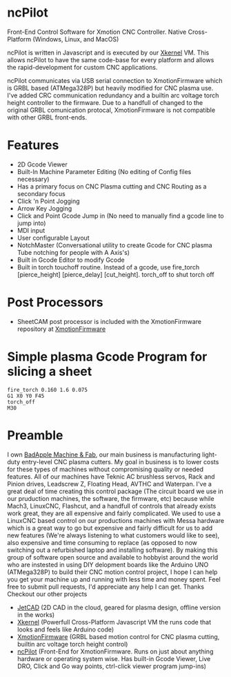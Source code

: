 # ncPilot
Front-End Control Software for Xmotion CNC Controller. Native Cross-Platform (Windows, Linux, and MacOS)

ncPilot is written in Javascript and is executed by our [Xkernel](https://github.com/UnfinishedBusiness/Xkernel) VM. This allows
ncPilot to have the same code-base for every platform and allows the rapid-development for custom CNC applications.

ncPilot communicates via USB serial connection to XmotionFirmware which is GRBL based (ATMega328P) but heavily modified for CNC plasma use. I've added CRC communication redundancy and a builtin arc voltage torch height controller to the firmware. Due to a handfull of changed to the original GRBL comunication protocal, XmotionFirmware is not compatible with other GRBL front-ends.

# Features
- 2D Gcode Viewer
- Built-In Machine Parameter Editing (No editing of Config files necessary)
- Has a primary focus on CNC Plasma cutting and CNC Routing as a secondary focus
- Click 'n Point Jogging
- Arrow Key Jogging
- Click and Point Gcode Jump in (No need to manually find a gcode line to jump into)
- MDI input
- User configurable Layout
- NotchMaster (Conversational utility to create Gcode for CNC plasma Tube notching for people with A Axis's)
- Built in Gcode Editor to modify Gcode
- Built in torch touchoff routine. Instead of a gcode, use fire_torch [pierce_height] [pierce_delay] [cut_height]. torch_off to shut torch off

# Post Processors
- SheetCAM post processor is included with the XmotionFirmware repository at [XmotionFirmware](https://github.com/UnfinishedBusiness/XmotionFirmware)

# Simple plasma Gcode Program for slicing a sheet
```
fire_torch 0.160 1.6 0.075
G1 X0 Y0 F45
torch_off
M30
```

# Preamble
I own [BadApple Machine & Fab](https://badappleproducts.com), our main business is manufacturing light-duty entry-level CNC plasma cutters. My goal in business is to lower costs for these types of machines without compromising quality or needed features. All of our machines have Teknic AC brushless servos, Rack and Pinion drives, Leadscrew Z, Floating Head, AVTHC and Waterpan. I've a great deal of time creating this control package (The circuit board we use in our pruduction machines, the software, the firmware, etc) because while Mach3, LinuxCNC, Flashcut, and a handfull of controls that already exists work great, they are all expensive and fairly complicated. We used to use a LinuxCNC based control on our productions machines with Messa hardware which is a great way to go but expensive and fairly difficult for us to add new features (We're always listening to what customers would like to see), also expensive and time consuming to replace (as opposed to now switching out a refurbished laptop and installing software). By making this group of software open source and available to hobbyist around the world who are instested in using DIY delopment boards like the Arduino UNO (ATMega328P) to build their CNC motion control project, I hope I can help you get your machine up and running with less time and money spent. Feel free to submit pull requests, I'd appreciate any help I can get. Thanks
Checkout our other projects
- [JetCAD](https://jetcad.io) (2D CAD in the cloud, geared for plasma design, offline version in the works)
- [Xkernel](https://github.com/UnfinishedBusiness/Xkernel) (Powerfull Cross-Platform Javascript VM the runs code that looks and feels like Arduino code)
- [XmotionFirmware](https://github.com/UnfinishedBusiness/XmotionFirmware) (GRBL based motion control for CNC plasma cutting, builtin arc voltage torch height control)
- [ncPilot](https://github.com/UnfinishedBusiness/ncPilot) (Front-End for XmotionFirmware. Runs on just about anything hardware or operating system wise. Has built-in Gcode Viewer, Live DRO, Click and Go way points, ctrl-click viewer program jump-ins)

